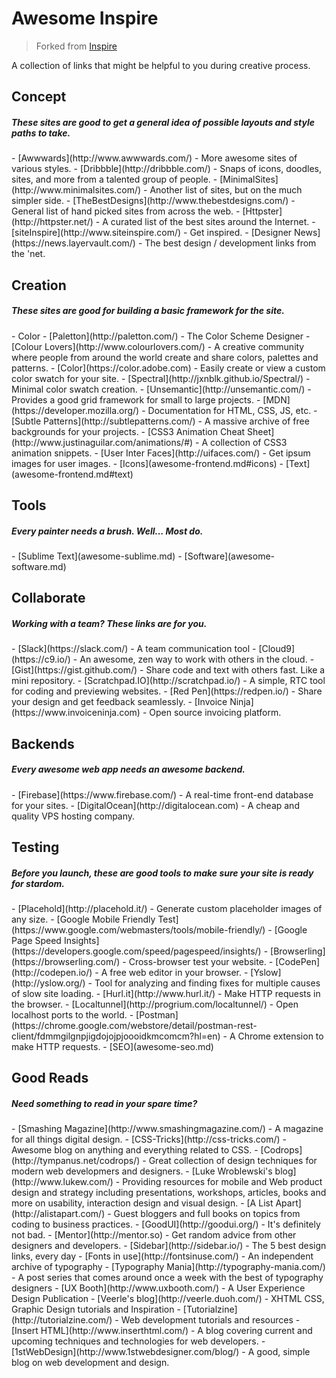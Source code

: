 # Awesome Inspire

> Forked from [Inspire](https://github.com/NoahBuscher/Inspire)

A collection of links that might be helpful to you during creative process.

## Concept
<h5>These sites are good to get a general idea of possible layouts and style paths to take.</h5>
- [Awwwards](http://www.awwwards.com/) - More awesome sites of various styles.
- [Dribbble](http://dribbble.com/) - Snaps of icons, doodles, sites, and more from a talented group of people.
- [MinimalSites](http://www.minimalsites.com/) - Another list of sites, but on the much simpler side.
- [TheBestDesigns](http://www.thebestdesigns.com/) - General list of hand picked sites from across the web.
- [Httpster](http://httpster.net/) - A curated list of the best sites around the Internet.
- [siteInspire](http://www.siteinspire.com/) - Get inspired.
- [Designer News](https://news.layervault.com/) - The best design / development links from the 'net.

## Creation
<h5>These sites are good for building a basic framework for the site.</h5>
- Color
  - [Paletton](http://paletton.com/) - The Color Scheme Designer
  - [Colour Lovers](http://www.colourlovers.com/) - A creative community where people from around the world create and share colors, palettes and patterns.
  - [Color](https://color.adobe.com) - Easily create or view a custom color swatch for your site.
  - [Spectral](http://jxnblk.github.io/Spectral/) - Minimal color swatch creation.
- [Unsemantic](http://unsemantic.com/) - Provides a good grid framework for small to large projects.
- [MDN](https://developer.mozilla.org/) - Documentation for HTML, CSS, JS, etc.
- [Subtle Patterns](http://subtlepatterns.com/) - A massive archive of free backgrounds for your projects.
- [CSS3 Animation Cheat Sheet](http://www.justinaguilar.com/animations/#) - A collection of CSS3 animation snippets.
- [User Inter Faces](http://uifaces.com/) - Get ipsum images for user images.
- [Icons](awesome-frontend.md#icons)
- [Text](awesome-frontend.md#text)

## Tools
<h5>Every painter needs a brush. Well... Most do.</h5>
- [Sublime Text](awesome-sublime.md)
- [Software](awesome-software.md)

## Collaborate
<h5>Working with a team? These links are for you.</h5>
- [Slack](https://slack.com/) - A team communication tool
- [Cloud9](https://c9.io/) - An awesome, zen way to work with others in the cloud.
- [Gist](https://gist.github.com/) - Share code and text with others fast. Like a mini repository.
- [Scratchpad.IO](http://scratchpad.io/) - A simple, RTC tool for coding and previewing websites.
- [Red Pen](https://redpen.io/) - Share your design and get feedback seamlessly.
- [Invoice Ninja](https://www.invoiceninja.com) - Open source invoicing platform.

## Backends
<h5>Every awesome web app needs an awesome backend.</h5>
- [Firebase](https://www.firebase.com/) - A real-time front-end database for your sites.
- [DigitalOcean](http://digitalocean.com) - A cheap and quality VPS hosting company.

## Testing
<h5>Before you launch, these are good tools to make sure your site is ready for stardom.</h5>
- [Placehold](http://placehold.it/) - Generate custom placeholder images of any size.
- [Google Mobile Friendly Test](https://www.google.com/webmasters/tools/mobile-friendly/)
- [Google Page Speed Insights](https://developers.google.com/speed/pagespeed/insights/)
- [Browserling](https://browserling.com/) - Cross-browser test your website.
- [CodePen](http://codepen.io/) - A free web editor in your browser.
- [Yslow](http://yslow.org/) - Tool for analyzing and finding fixes for multiple causes of slow site loading.
- [Hurl.it](http://www.hurl.it/) - Make HTTP requests in the browser.
- [Localtunnel](http://progrium.com/localtunnel/) - Open localhost ports to the world.
- [Postman](https://chrome.google.com/webstore/detail/postman-rest-client/fdmmgilgnpjigdojojpjoooidkmcomcm?hl=en) - A Chrome extension to make HTTP requests.
- [SEO](awesome-seo.md)

## Good Reads
<h5>Need something to read in your spare time?</h5>
- [Smashing Magazine](http://www.smashingmagazine.com/) - A magazine for all things digital design.
- [CSS-Tricks](http://css-tricks.com/) - Awesome blog on anything and everything related to CSS.
- [Codrops](http://tympanus.net/codrops/) - Great collection of design techniques for modern web developmers and designers.
- [Luke Wroblewski's blog](http://www.lukew.com/) - Providing resources for mobile and Web product design and strategy including presentations, workshops, articles, books and more on usability, interaction design and visual design.
- [A List Apart](http://alistapart.com/) - Guest bloggers and full books on topics from coding to business practices.
- [GoodUI](http://goodui.org/) - It's definitely not bad.
- [Mentor](http://mentor.so) - Get random advice from other designers and developers.
- [Sidebar](http://sidebar.io/) - The 5 best design links, every day
- [Fonts in use](http://fontsinuse.com/) - An independent archive of typography
- [Typography Mania](http://typography-mania.com/) - A post series that comes around once a week with the best of typography designers
- [UX Booth](http://www.uxbooth.com/) - A User Experience Design Publication
- [Veerle's blog](http://veerle.duoh.com/) - XHTML CSS, Graphic Design tutorials and Inspiration
- [Tutorialzine](http://tutorialzine.com/) - Web development tutorials and resources
- [Insert HTML](http://www.inserthtml.com/) - A blog covering current and upcoming techniques and technologies for web developers.
- [1stWebDesign](http://www.1stwebdesigner.com/blog/) - A good, simple blog on web development and design.
